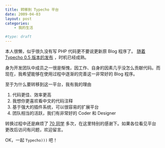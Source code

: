 ```yaml
---
title: 转移到 Typecho 平台
date: 2009-04-03
layout: post
categories:
    - 我的生活

#type: draft
---
```


<!--
![http://typecho.org/wlogo.png](http://typecho.org/wlogo.png)
-->

本人很懒，似乎很久没有写 PHP 代码更不要说更新原 Blog 程序了。 [随着 Typecho 0.5 版本的发布](http://www.typecho.net/archives/31/) ，时机已经成熟。

身为开发团队中成员之一很是惭愧，因工作、自身的因素几乎没怎么贡献代码。而现在，我希望能够在使用过程中逐渐的完善这一非常好的 Blog 程序。

至于为什么要转移到这一平台，我有我的理由

1. 代码更佳、效率更高
2. 我想你更喜欢看中文的代码注释
3. 基于强大的插件系统，可以很容易的扩展平台
4. 团队相当的活跃，我们有非常好的 Coder 和 Designer

转换过程中还是麻烦了  [70 同学](http://www.joyqi.com) 多次，在这里特别的感谢下。如果各位看见平台更改后访问有问题，欢迎留言。

OK，一起 `Typecho)))` 吧！

